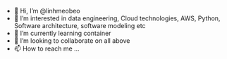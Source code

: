 - 👋 Hi, I’m @linhmeobeo
- 👀 I’m interested in data engineering, Cloud technologies, AWS, Python, Software architecture, software modeling etc
- 🌱 I’m currently learning container
- 💞️ I’m looking to collaborate on all above
- 📫 How to reach me ...

<!---
linhmeobeo/linhmeobeo is a ✨ special ✨ repository because its `README.md` (this file) appears on your GitHub profile.
You can click the Preview link to take a look at your changes.
--->
